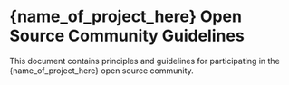 # {name_of_project_here} Open Source Community Guidelines 
This document contains principles and guidelines for participating in the {name_of_project_here} open source community. 
